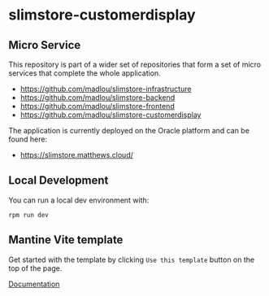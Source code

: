 # slimstore-customerdisplay

## Micro Service

This repository is part of a wider set of repositories that form a set of micro services that complete the whole application.

 - https://github.com/madlou/slimstore-infrastructure
 - https://github.com/madlou/slimstore-backend
 - https://github.com/madlou/slimstore-frontend
 - https://github.com/madlou/slimstore-customerdisplay

The application is currently deployed on the Oracle platform and can be found here:

 - https://slimstore.matthews.cloud/ 

## Local Development

You can run a local dev environment with:

```rpm run dev```

## Mantine Vite template

Get started with the template by clicking `Use this template` button on the top of the page.

[Documentation](https://mantine.dev/guides/vite/)
